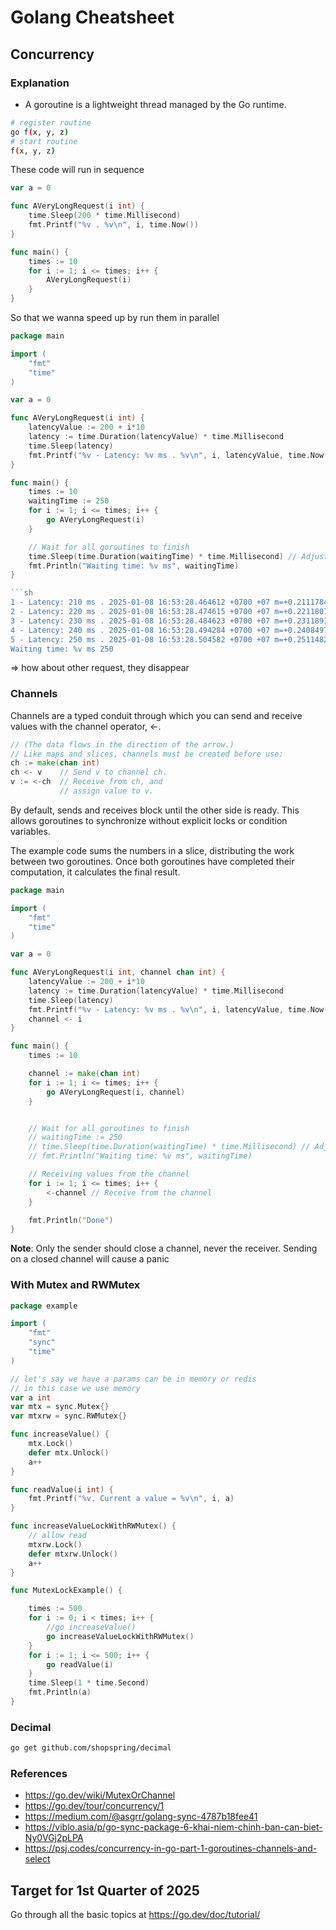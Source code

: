 # Golang Cheatsheet

## Concurrency

### Explanation

- A goroutine is a lightweight thread managed by the Go runtime.

```sh
# register routine
go f(x, y, z)
# start routine
f(x, y, z)
```

These code will run in sequence

```go
var a = 0

func AVeryLongRequest(i int) {
	time.Sleep(200 * time.Millisecond)
	fmt.Printf("%v . %v\n", i, time.Now())
}

func main() {
	times := 10
	for i := 1; i <= times; i++ {
		AVeryLongRequest(i)
	}
}
```

So that we wanna speed up by run them in parallel

````go
package main

import (
	"fmt"
	"time"
)

var a = 0

func AVeryLongRequest(i int) {
	latencyValue := 200 + i*10
	latency := time.Duration(latencyValue) * time.Millisecond
	time.Sleep(latency)
	fmt.Printf("%v - Latency: %v ms . %v\n", i, latencyValue, time.Now())
}

func main() {
	times := 10
	waitingTime := 250
	for i := 1; i <= times; i++ {
		go AVeryLongRequest(i)
	}

	// Wait for all goroutines to finish
	time.Sleep(time.Duration(waitingTime) * time.Millisecond) // Adjust the duration as needed
	fmt.Println("Waiting time: %v ms", waitingTime)
}

```sh
1 - Latency: 210 ms . 2025-01-08 16:53:28.464612 +0700 +07 m=+0.211178418
2 - Latency: 220 ms . 2025-01-08 16:53:28.474615 +0700 +07 m=+0.221180709
3 - Latency: 230 ms . 2025-01-08 16:53:28.484623 +0700 +07 m=+0.231189126
4 - Latency: 240 ms . 2025-01-08 16:53:28.494284 +0700 +07 m=+0.240849793
5 - Latency: 250 ms . 2025-01-08 16:53:28.504582 +0700 +07 m=+0.251148293
Waiting time: %v ms 250
````

=> how about other request, they disappear

### Channels

Channels are a typed conduit through which you can send and receive values with the channel operator, <-.

```go
// (The data flows in the direction of the arrow.)
// Like maps and slices, channels must be created before use:
ch := make(chan int)
ch <- v    // Send v to channel ch.
v := <-ch  // Receive from ch, and
           // assign value to v.

```

By default, sends and receives block until the other side is ready. This allows goroutines to synchronize without explicit locks or condition variables.

The example code sums the numbers in a slice, distributing the work between two goroutines. Once both goroutines have completed their computation, it calculates the final result.

```go
package main

import (
	"fmt"
	"time"
)

var a = 0

func AVeryLongRequest(i int, channel chan int) {
	latencyValue := 200 + i*10
	latency := time.Duration(latencyValue) * time.Millisecond
	time.Sleep(latency)
	fmt.Printf("%v - Latency: %v ms . %v\n", i, latencyValue, time.Now())
	channel <- i
}

func main() {
	times := 10

	channel := make(chan int)
	for i := 1; i <= times; i++ {
		go AVeryLongRequest(i, channel)
	}


	// Wait for all goroutines to finish
	// waitingTime := 250
	// time.Sleep(time.Duration(waitingTime) * time.Millisecond) // Adjust the duration as needed
	// fmt.Println("Waiting time: %v ms", waitingTime)

	// Receiving values from the channel
	for i := 1; i <= times; i++ {
		<-channel // Receive from the channel
	}

	fmt.Println("Done")
}

```

**Note**: Only the sender should close a channel, never the receiver. Sending on a closed channel will cause a panic

### With Mutex and RWMutex

```go
package example

import (
	"fmt"
	"sync"
	"time"
)

// let's say we have a params can be in memory or redis
// in this case we use memory
var a int
var mtx = sync.Mutex{}
var mtxrw = sync.RWMutex{}

func increaseValue() {
	mtx.Lock()
	defer mtx.Unlock()
	a++
}

func readValue(i int) {
	fmt.Printf("%v. Current a value = %v\n", i, a)
}

func increaseValueLockWithRWMutex() {
	// allow read
	mtxrw.Lock()
	defer mtxrw.Unlock()
	a++
}

func MutexLockExample() {

	times := 500
	for i := 0; i < times; i++ {
		//go increaseValue()
		go increaseValueLockWithRWMutex()
	}
	for i := 1; i <= 500; i++ {
		go readValue(i)
	}
	time.Sleep(1 * time.Second)
	fmt.Println(a)
}
```

### Decimal

```sh
go get github.com/shopspring/decimal
```

### References

- https://go.dev/wiki/MutexOrChannel
- https://go.dev/tour/concurrency/1
- https://medium.com/@asgrr/golang-sync-4787b18fee41
- https://viblo.asia/p/go-sync-package-6-khai-niem-chinh-ban-can-biet-Ny0VGj2pLPA
- https://psj.codes/concurrency-in-go-part-1-goroutines-channels-and-select

## Target for 1st Quarter of 2025

Go through all the basic topics at https://go.dev/doc/tutorial/
